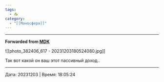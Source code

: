 ```yaml
---
tags:
  - 📥
category:
  - "[[Маносфера]]"
---
```




***

**Forwarded from [MDK](https://t.me/mudak/79382)**

![[photo_382406_617 - 20231203180524080.jpg]]

Так вот какой он ваш этот пассивный доход..

---

Дата: 20231203 | Время: 18:05:24

